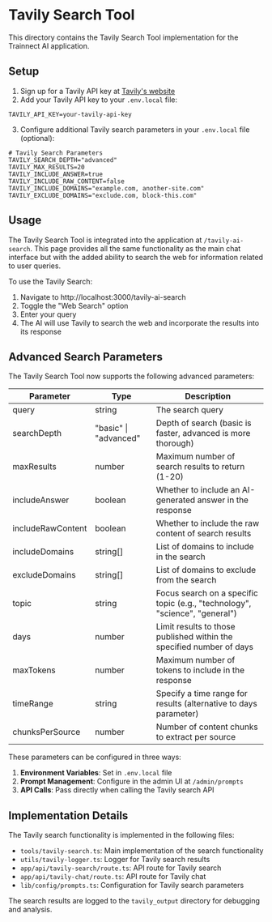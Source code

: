 # Tavily Search Tool

This directory contains the Tavily Search Tool implementation for the Trainnect AI application.

## Setup

1. Sign up for a Tavily API key at [Tavily's website](https://tavily.com/)
2. Add your Tavily API key to your `.env.local` file:

```
TAVILY_API_KEY=your-tavily-api-key
```

3. Configure additional Tavily search parameters in your `.env.local` file (optional):

```
# Tavily Search Parameters
TAVILY_SEARCH_DEPTH="advanced"
TAVILY_MAX_RESULTS=20
TAVILY_INCLUDE_ANSWER=true
TAVILY_INCLUDE_RAW_CONTENT=false
TAVILY_INCLUDE_DOMAINS="example.com, another-site.com"
TAVILY_EXCLUDE_DOMAINS="exclude.com, block-this.com"
```

## Usage

The Tavily Search Tool is integrated into the application at `/tavily-ai-search`. This page provides all the same functionality as the main chat interface but with the added ability to search the web for information related to user queries.

To use the Tavily Search:
1. Navigate to http://localhost:3000/tavily-ai-search
2. Toggle the "Web Search" option
3. Enter your query
4. The AI will use Tavily to search the web and incorporate the results into its response

## Advanced Search Parameters

The Tavily Search Tool now supports the following advanced parameters:

| Parameter | Type | Description |
|-----------|------|-------------|
| query | string | The search query |
| searchDepth | "basic" \| "advanced" | Depth of search (basic is faster, advanced is more thorough) |
| maxResults | number | Maximum number of search results to return (1-20) |
| includeAnswer | boolean | Whether to include an AI-generated answer in the response |
| includeRawContent | boolean | Whether to include the raw content of search results |
| includeDomains | string[] | List of domains to include in the search |
| excludeDomains | string[] | List of domains to exclude from the search |
| topic | string | Focus search on a specific topic (e.g., "technology", "science", "general") |
| days | number | Limit results to those published within the specified number of days |
| maxTokens | number | Maximum number of tokens to include in the response |
| timeRange | string | Specify a time range for results (alternative to days parameter) |
| chunksPerSource | number | Number of content chunks to extract per source |

These parameters can be configured in three ways:

1. **Environment Variables**: Set in `.env.local` file
2. **Prompt Management**: Configure in the admin UI at `/admin/prompts`
3. **API Calls**: Pass directly when calling the Tavily search API

## Implementation Details

The Tavily search functionality is implemented in the following files:

- `tools/tavily-search.ts`: Main implementation of the search functionality
- `utils/tavily-logger.ts`: Logger for Tavily search results
- `app/api/tavily-search/route.ts`: API route for Tavily search
- `app/api/tavily-chat/route.ts`: API route for Tavily chat
- `lib/config/prompts.ts`: Configuration for Tavily search parameters

The search results are logged to the `tavily_output` directory for debugging and analysis.
